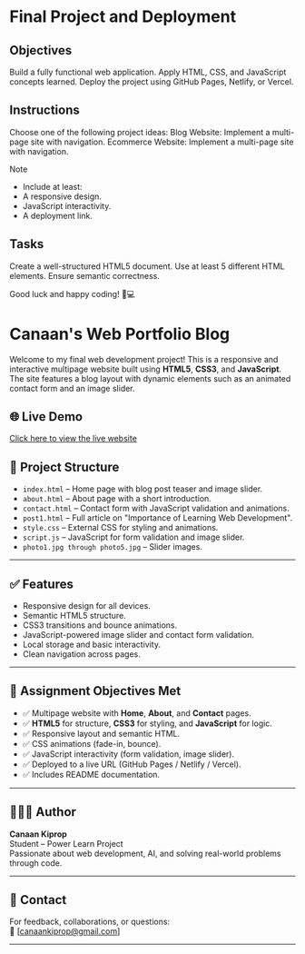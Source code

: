 # Final Project and Deployment

## Objectives
Build a fully functional web application.
Apply HTML, CSS, and JavaScript concepts learned.
Deploy the project using GitHub Pages, Netlify, or Vercel.

## Instructions
Choose one of the following project ideas:
Blog Website: Implement a multi-page site with navigation.
Ecommerce Website: Implement a multi-page site with navigation.

>[!NOTE]
> - Include at least:
> - A responsive design.
> - JavaScript interactivity.
> - A deployment link.

## Tasks

Create a well-structured HTML5 document.
Use at least 5 different HTML elements.
Ensure semantic correctness.

Good luck and happy coding! 🚀💻



# Canaan's Web Portfolio Blog

Welcome to my final web development project! This is a responsive and interactive multipage website built using **HTML5**, **CSS3**, and **JavaScript**. The site features a blog layout with dynamic elements such as an animated contact form and an image slider.

## 🌐 Live Demo
[Click here to view the live website]([https://plp-webtechnologies.github.io/feb-2025-final-project-and-deployment-canaankip/])

## 📁 Project Structure

- `index.html` – Home page with blog post teaser and image slider.
- `about.html` – About page with a short introduction.
- `contact.html` – Contact form with JavaScript validation and animations.
- `post1.html` – Full article on "Importance of Learning Web Development".
- `style.css` – External CSS for styling and animations.
- `script.js` – JavaScript for form validation and image slider.
- `photo1.jpg through photo5.jpg` – Slider images.

---

## ✅ Features

- Responsive design for all devices.
- Semantic HTML5 structure.
- CSS3 transitions and bounce animations.
- JavaScript-powered image slider and contact form validation.
- Local storage and basic interactivity.
- Clean navigation across pages.

---

## 🎯 Assignment Objectives Met

- ✅ Multipage website with **Home**, **About**, and **Contact** pages.
- ✅ **HTML5** for structure, **CSS3** for styling, and **JavaScript** for logic.
- ✅ Responsive layout and semantic HTML.
- ✅ CSS animations (fade-in, bounce).
- ✅ JavaScript interactivity (form validation, image slider).
- ✅ Deployed to a live URL (GitHub Pages / Netlify / Vercel).
- ✅ Includes README documentation.

---

## 🙋🏽‍♂️ Author

**Canaan Kiprop**  
Student – Power Learn Project  
Passionate about web development, AI, and solving real-world problems through code.

---

## 📩 Contact

For feedback, collaborations, or questions:  
📧 [canaankiprop@gmail.com] 

---

